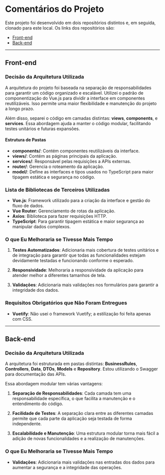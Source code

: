 # Comentários do Projeto

Este projeto foi desenvolvido em dois repositórios distintos e, em seguida, clonado para este local. Os links dos repositórios são:

- [Front-end](https://github.com/David-Chavier/grupoafront)
- [Back-end](https://github.com/David-Chavier/grupoABack)

---

## Front-end

### Decisão da Arquitetura Utilizada

A arquitetura do projeto foi baseada na separação de responsabilidades para garantir um código organizado e escalável. Utilizei o padrão de componentização do Vue.js para dividir a interface em componentes reutilizáveis. Isso permite uma maior flexibilidade e manutenção do projeto a longo prazo.

Além disso, separei o código em camadas distintas: **views**, **components**, e **services**. Essa abordagem ajuda a manter o código modular, facilitando testes unitários e futuras expansões.

#### Estrutura de Pastas

- **components/**: Contém componentes reutilizáveis da interface.
- **views/**: Contém as páginas principais da aplicação.
- **services/**: Responsável pelas requisições a APIs externas.
- **router/**: Gerencia o roteamento da aplicação.
- **model/**: Define as interfaces e tipos usados no TypeScript para maior tipagem estática e segurança no código.

### Lista de Bibliotecas de Terceiros Utilizadas

- **Vue.js**: Framework utilizado para a criação da interface e gestão do fluxo de dados.
- **Vue Router**: Gerenciamento de rotas da aplicação.
- **Axios**: Biblioteca para fazer requisições HTTP.
- **TypeScript**: Para garantir tipagem estática e maior segurança ao manipular dados complexos.

### O que Eu Melhoraria se Tivesse Mais Tempo

1. **Testes Automatizados**: Adicionaria mais cobertura de testes unitários e de integração para garantir que todas as funcionalidades estejam devidamente testadas e funcionando conforme o esperado.
   
2. **Responsividade**: Melhoraria a responsividade da aplicação para atender melhor a diferentes tamanhos de tela.
   
3. **Validações**: Adicionaria mais validações nos formulários para garantir a integridade dos dados.

### Requisitos Obrigatórios que Não Foram Entregues

- **Vuetify**: Não usei o framework Vuetify; a estilização foi feita apenas com CSS.

---

## Back-end

### Decisão da Arquitetura Utilizada

A arquitetura foi estruturada em pastas distintas: **BusinessRules**, **Controllers**, **Data**, **DTOs**, **Models** e **Repository**. Estou utilizando o Swagger para documentação das APIs. 

Essa abordagem modular tem várias vantagens:

1. **Separação de Responsabilidades**: Cada camada tem uma responsabilidade específica, o que facilita a manutenção e o entendimento do código.

2. **Facilidade de Testes**: A separação clara entre as diferentes camadas permite que cada parte da aplicação seja testada de forma independente.

3. **Escalabilidade e Manutenção**: Uma estrutura modular torna mais fácil a adição de novas funcionalidades e a realização de manutenções.

### O que Eu Melhoraria se Tivesse Mais Tempo

- **Validações**: Adicionaria mais validações nas entradas dos dados para aumentar a segurança e a integridade das operações.
